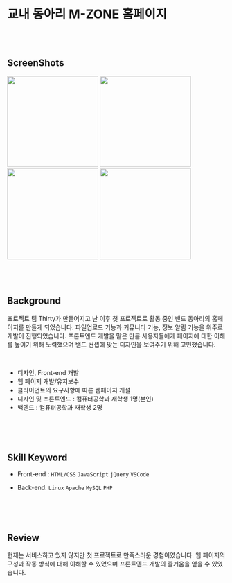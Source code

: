 # 교내 동아리 M-ZONE 홈페이지

</br>
</br>

## ScreenShots
<div>
  <img width="210" src="https://user-images.githubusercontent.com/33711323/64933731-72ce1500-d881-11e9-81b1-3ec90b4d3b13.jpg">
  <img width="210" src="https://user-images.githubusercontent.com/33711323/64933733-7366ab80-d881-11e9-9279-7b02c74e84ca.jpg">
  <img width="210" src="https://user-images.githubusercontent.com/33711323/64933734-7366ab80-d881-11e9-9272-636e31cc6ccf.jpg">
  <img width="210" src="https://user-images.githubusercontent.com/33711323/64933736-73ff4200-d881-11e9-9ffe-17c9d351ea5c.jpg">
</div>  

</br>
</br>
</br>

## Background
프로젝트 팀 Thirty가 만들어지고 난 이후 첫 프로젝트로 활동 중인 밴드 동아리의 홈페이지를 만들게 되었습니다. 파일업로드 기능과 커뮤니티 기능, 정보 알림 기능을 위주로 개발이 진행되었습니다. 프론트엔드 개발을 맡은 만큼 사용자들에게 페이지에 대한 이해를 높이기 위해 노력했으며 밴드 컨셉에 맞는 디자인을 보여주기 위해 고민했습니다.
  
</br>

 - 디자인, Front-end 개발
 - 웹 페이지 개발/유지보수
 - 클라이언트의 요구사항에 따른 웹페이지 개설
 - 디자인 및 프론트엔드 : 컴퓨터공학과 재학생 1명(본인)
 - 백엔드 : 컴퓨터공학과 재학생 2명

</br>
</br>
</br>

## Skill Keyword
 - Front-end : `HTML/CSS` `JavaScript` `jQuery` `VSCode`  
 
 - Back-end:  `Linux` `Apache` `MySQL` `PHP`  

</br>
</br>
</br>

## Review

 현재는 서비스하고 있지 않지만 첫 프로젝트로 만족스러운 경험이였습니다. 웹 페이지의 구성과 작동 방식에 대해 이해할 수 있었으며 프론트엔드 개발의 즐거움을 얻을 수 있었습니다.

</br>
</br>

